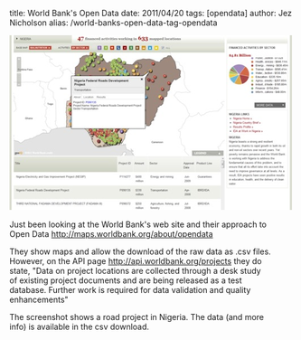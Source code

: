 title: World Bank's Open Data
date: 2011/04/20
tags: [opendata]
author: Jez Nicholson
alias: /world-banks-open-data-tag-opendata

<p><div class='p_embed p_image_embed'>
<a href="/media/getfile/files.posterous.com/jnicho02/hterVzwnRjDR1x0xZIbOchvi967n9GjORUDoOSFYmTbClymL3LPuGMDTDjM2/Nigeria.png.scaled.1000.jpg"><img alt="Nigeria" height="309" src="/media/getfile/files.posterous.com/jnicho02/5RC7KZFYZ1m0j2rHeHr2hQTNWC3qzxZzXkXrDuWhxDyRtxIOG2ayy5svE1ZD/Nigeria.png.scaled.500.jpg" width="500" /></a>
</div>
</p>
<p>Just been looking at the World Bank's web site and their approach to <br />Open Data <a href="http://maps.worldbank.org/about/opendata">http://maps.worldbank.org/about/opendata</a> <p /> They show maps and allow the download of the raw data as .csv files. <br />However, on the API page <a href="http://api.worldbank.org/projects">http://api.worldbank.org/projects</a> they do <br />state, "Data on project locations are collected through a desk study <br />of existing project documents and are being released as a test <br />database. Further work is required for data validation and quality <br />enhancements" <p /> The screenshot shows a road project in Nigeria. The data (and more <br />info) is available in the csv download.</p>
